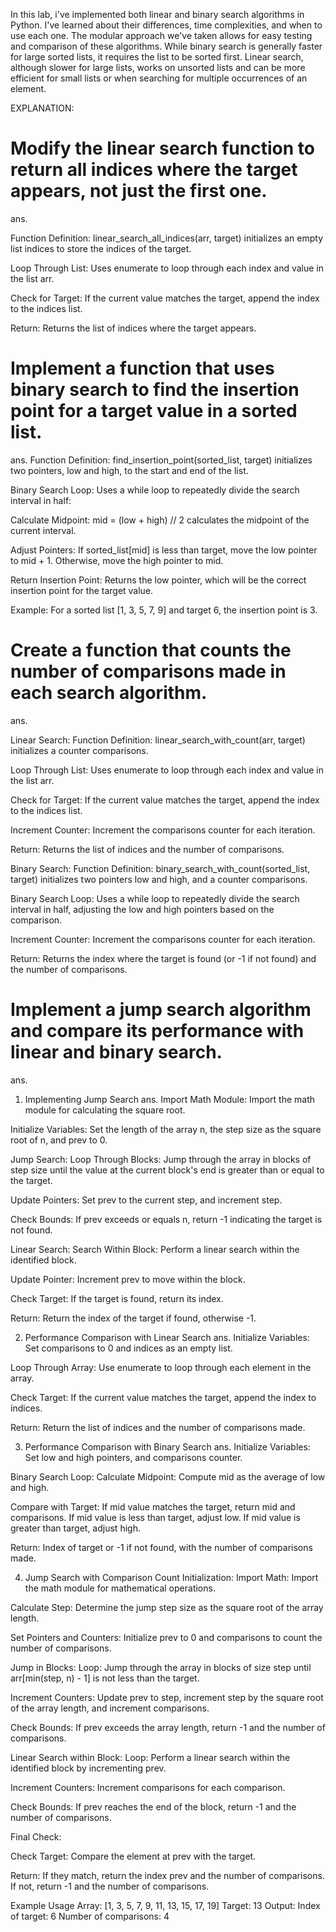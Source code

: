 In this lab, i've implemented both linear and binary search algorithms in Python. I've learned about their differences, time complexities, and when to use each one. The modular approach we've taken allows for easy testing and comparison of these algorithms.
While binary search is generally faster for large sorted lists, it requires the list to be sorted first. Linear search, although slower for large lists, works on unsorted lists and can be more efficient for small lists or when searching for multiple occurrences of an element.

EXPLANATION:

# Modify the linear search function to return all indices where the target appears, not just the first one.
ans.

Function Definition: linear_search_all_indices(arr, target) initializes an empty list indices to store the indices of the target.

Loop Through List: Uses enumerate to loop through each index and value in the list arr.

Check for Target: If the current value matches the target, append the index to the indices list.

Return: Returns the list of indices where the target appears.

# Implement a function that uses binary search to find the insertion point for a target value in a sorted list.
ans.
Function Definition: find_insertion_point(sorted_list, target) initializes two pointers, low and high, to the start and end of the list.

Binary Search Loop: Uses a while loop to repeatedly divide the search interval in half:

Calculate Midpoint: mid = (low + high) // 2 calculates the midpoint of the current interval.

Adjust Pointers:
If sorted_list[mid] is less than target, move the low pointer to mid + 1.
Otherwise, move the high pointer to mid.

Return Insertion Point: Returns the low pointer, which will be the correct insertion point for the target value.

Example: For a sorted list [1, 3, 5, 7, 9] and target 6, the insertion point is 3.


# Create a function that counts the number of comparisons made in each search algorithm.
ans.

Linear Search:
Function Definition: linear_search_with_count(arr, target) initializes a counter comparisons.

Loop Through List: Uses enumerate to loop through each index and value in the list arr.

Check for Target: If the current value matches the target, append the index to the indices list.

Increment Counter: Increment the comparisons counter for each iteration.

Return: Returns the list of indices and the number of comparisons.

Binary Search:
Function Definition: binary_search_with_count(sorted_list, target) initializes two pointers low and high, and a counter comparisons.

Binary Search Loop: Uses a while loop to repeatedly divide the search interval in half, adjusting the low and high pointers based on the comparison.

Increment Counter: Increment the comparisons counter for each iteration.

Return: Returns the index where the target is found (or -1 if not found) and the number of comparisons.

# Implement a jump search algorithm and compare its performance with linear and binary search.
ans.
1. Implementing Jump Search
ans.
Import Math Module: Import the math module for calculating the square root.

Initialize Variables: Set the length of the array n, the step size as the square root of n, and prev to 0.

Jump Search:
Loop Through Blocks: Jump through the array in blocks of step size until the value at the current block's end is greater than or equal to the target.

Update Pointers: Set prev to the current step, and increment step.

Check Bounds: If prev exceeds or equals n, return -1 indicating the target is not found.

Linear Search:
Search Within Block: Perform a linear search within the identified block.

Update Pointer: Increment prev to move within the block.

Check Target: If the target is found, return its index.

Return: Return the index of the target if found, otherwise -1.

2. Performance Comparison with Linear Search
ans.
Initialize Variables: Set comparisons to 0 and indices as an empty list.

Loop Through Array: Use enumerate to loop through each element in the array.

Check Target: If the current value matches the target, append the index to indices.

Return: Return the list of indices and the number of comparisons made.
 
 3. Performance Comparison with Binary Search
 ans.
 Initialize Variables: Set low and high pointers, and comparisons counter.

Binary Search Loop:
Calculate Midpoint: Compute mid as the average of low and high.

Compare with Target:
If mid value matches the target, return mid and comparisons.
If mid value is less than target, adjust low.
If mid value is greater than target, adjust high.

Return: Index of target or -1 if not found, with the number of comparisons made.

4. Jump Search with Comparison Count
Initialization:
Import Math: Import the math module for mathematical operations.

Calculate Step: Determine the jump step size as the square root of the array length.

Set Pointers and Counters: Initialize prev to 0 and comparisons to count the number of comparisons.

Jump in Blocks:
Loop: Jump through the array in blocks of size step until arr[min(step, n) - 1] is not less than the target.

Increment Counters: Update prev to step, increment step by the square root of the array length, and increment comparisons.

Check Bounds: If prev exceeds the array length, return -1 and the number of comparisons.

Linear Search within Block:
Loop: Perform a linear search within the identified block by incrementing prev.

Increment Counters: Increment comparisons for each comparison.

Check Bounds: If prev reaches the end of the block, return -1 and the number of comparisons.

Final Check:

Check Target: Compare the element at prev with the target.

Return: If they match, return the index prev and the number of comparisons. If not, return -1 and the number of comparisons.

Example Usage
Array: [1, 3, 5, 7, 9, 11, 13, 15, 17, 19]
Target: 13
Output:
Index of target: 6
Number of comparisons: 4